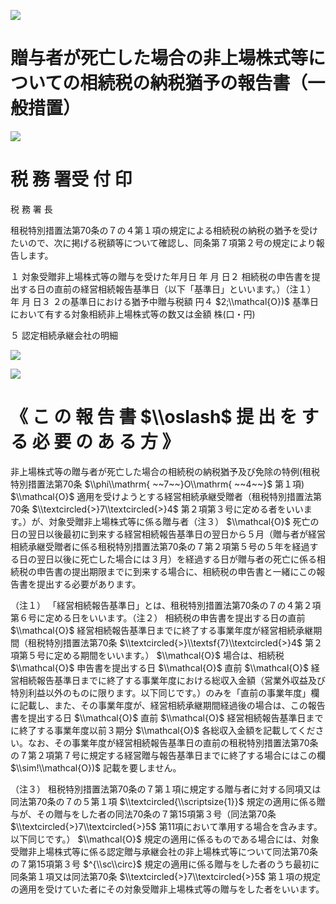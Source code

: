 ![](https://www.nta.go.jp/tmp/5c267c82-f69e-482a-af37-3ae0e68fb4d2/images/93fa6ffe6c7eb5135177872387f37f36460a51eeee110ae5bf8b514a44809698.jpg)

# 贈与者が死亡した場合の非上場株式等についての相続税の納税猶予の報告書（一般措置）

![](https://www.nta.go.jp/tmp/5c267c82-f69e-482a-af37-3ae0e68fb4d2/images/14bcbc7dff26fb63a6c34a03191a1e34ff53b78c600038b2510dc9f561bf7cbc.jpg)

# 税 務 署受 付 印

税 務 署 長

租税特別措置法第70条の７の４第１項の規定による相続税の納税の猶予を受けたいので、次に掲げる税額等について確認し、同条第７項第２号の規定により報告します。

１ 対象受贈非上場株式等の贈与を受けた年月日 年 月 日２ 相続税の申告書を提出する日の直前の経営相続報告基準日（以下「基準日」といいます。）（注１） 年 月 日３ ２の基準日における猶予中贈与税額 円４ $2;\\mathcal{O})$ 基準日において有する対象相続非上場株式等の数又は金額 株(口・円)

５ 認定相続承継会社の明細

![](https://www.nta.go.jp/tmp/5c267c82-f69e-482a-af37-3ae0e68fb4d2/images/6ef6a31880abb97d6088acdef1ca93cd015491abfe27d561f43c91bbadd7bbc2.jpg)

![](https://www.nta.go.jp/tmp/5c267c82-f69e-482a-af37-3ae0e68fb4d2/images/f7685cfecd731aa73830856fabd5d11bb8941268627b12ac07496e6ea1ef74b1.jpg)

# 《 こ の 報 告 書 $\\oslash$ 提 出 を す る 必 要 の あ る 方 》

非上場株式等の贈与者が死亡した場合の相続税の納税猶予及び免除の特例(租税特別措置法第70条 $\\phi\\mathrm{ ~~7~~}O\\mathrm{ ~~4~~}$ 第１項) $\\mathcal{O}$ 適用を受けようとする経営相続承継受贈者（租税特別措置法第70条 $\\textcircled{>}7\\textcircled{>}4$ 第２項第３号に定める者をいいます。）が、対象受贈非上場株式等に係る贈与者（注３） $\\mathcal{O}$ 死亡の日の翌日以後最初に到来する経営相続報告基準日の翌日から５月（贈与者が経営相続承継受贈者に係る租税特別措置法第70条の７第２項第５号の５年を経過する日の翌日以後に死亡した場合には３月）を経過する日が贈与者の死亡に係る相続税の申告書の提出期限までに到来する場合に、相続税の申告書と一緒にこの報告書を提出する必要があります。

（注１） 「経営相続報告基準日」とは、租税特別措置法第70条の７の４第２項第６号に定める日をいいます。（注２） 相続税の申告書を提出する日の直前 $\\mathcal{O}$ 経営相続報告基準日までに終了する事業年度が経営相続承継期間（租税特別措置法第70条 $\\textcircled{>}\\textsf{7}\\textcircled{>}4$ 第２項第５号に定める期間をいいます。） $\\mathcal{O}$ 場合は、相続税 $\\mathcal{O}$ 申告書を提出する日 $\\mathcal{O}$ 直前 $\\mathcal{O}$ 経営相続報告基準日までに終了する事業年度における総収入金額（営業外収益及び特別利益以外のものに限ります。以下同じです。）のみを「直前の事業年度」欄に記載し、また、その事業年度が、経営相続承継期間経過後の場合は、この報告書を提出する日 $\\mathcal{O}$ 直前 $\\mathcal{O}$ 経営相続報告基準日までに終了する事業年度以前３期分 $\\mathcal{O}$ 各総収入金額を記載してください。なお、その事業年度が経営相続報告基準日の直前の租税特別措置法第70条の７第２項第７号に規定する経営贈与報告基準日までに終了する場合にはこの欄 $\\sim!\\mathcal{O})$ 記載を要しません。

（注３） 租税特別措置法第70条の７第１項に規定する贈与者に対する同項又は同法第70条の７の５第１項 $\\textcircled{\\scriptsize{1}}$ 規定の適用に係る贈与が、その贈与をした者の同法70条の７第15項第３号（同法第70条 $\\textcircled{>}7\\textcircled{>}5$ 第11項において準用する場合を含みます。以下同じです。） $\\mathcal{O}$ 規定の適用に係るものである場合には、対象受贈非上場株式等に係る認定贈与承継会社の非上場株式等について同法第70条の７第15項第３号 $^{\\sc\\circ}$ 規定の適用に係る贈与をした者のうち最初に同条第１項又は同法第70条 $\\textcircled{>}7\\textcircled{>}5$ 第１項の規定の適用を受けていた者にその対象受贈非上場株式等の贈与をした者をいいます。
